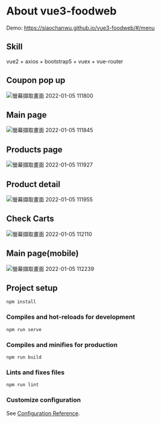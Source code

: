 # About vue3-foodweb
Demo: https://siaochanwu.github.io/vue3-foodweb/#/menu
## Skill
vue2 + axios + bootstrap5 + vuex + vue-router
## Coupon pop up
![螢幕擷取畫面 2022-01-05 111800](https://user-images.githubusercontent.com/68016628/148155851-0d32e657-f152-45cf-993a-96c9278beacd.png)
## Main page
![螢幕擷取畫面 2022-01-05 111845](https://user-images.githubusercontent.com/68016628/148155855-89123ae6-b094-4087-a098-99017cdffe3d.png)
## Products page
![螢幕擷取畫面 2022-01-05 111927](https://user-images.githubusercontent.com/68016628/148155912-97db5fcb-fb55-45d1-a6a7-ab97edb346b7.png)
## Product detail
![螢幕擷取畫面 2022-01-05 111955](https://user-images.githubusercontent.com/68016628/148155950-e7cdf469-5509-468a-a7a3-e6e1f486f8a2.png)
## Check Carts
![螢幕擷取畫面 2022-01-05 112110](https://user-images.githubusercontent.com/68016628/148155975-711f24cd-c788-4a3e-992a-b55d5be6695e.png)
## Main page(mobile)
![螢幕擷取畫面 2022-01-05 112239](https://user-images.githubusercontent.com/68016628/148155997-e29e83b2-424d-4173-9b73-a814f0af221c.png)


## Project setup
```
npm install
```

### Compiles and hot-reloads for development
```
npm run serve
```

### Compiles and minifies for production
```
npm run build
```

### Lints and fixes files
```
npm run lint
```

### Customize configuration
See [Configuration Reference](https://cli.vuejs.org/config/).
